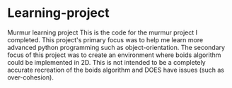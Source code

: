 # Learning-project
Murmur learning project
This is the code for the murmur project I completed. This project's primary focus was to help me learn more advanced python programming such as object-orientation.
The secondary focus of this project was to create an environment where boids algorithm could be implemented in 2D. This is not intended to be a completely accurate recreation of the boids algorithm and DOES have issues (such as over-cohesion).
